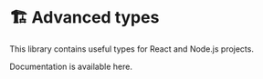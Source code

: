 # 🏗️ Advanced types

This library contains useful types for React and Node.js projects.

Documentation is available here.
